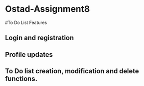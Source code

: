 # Ostad-Assignment8
#To Do List
Features
## Login and registration
## Profile updates
## To Do list creation, modification and delete functions.
 
